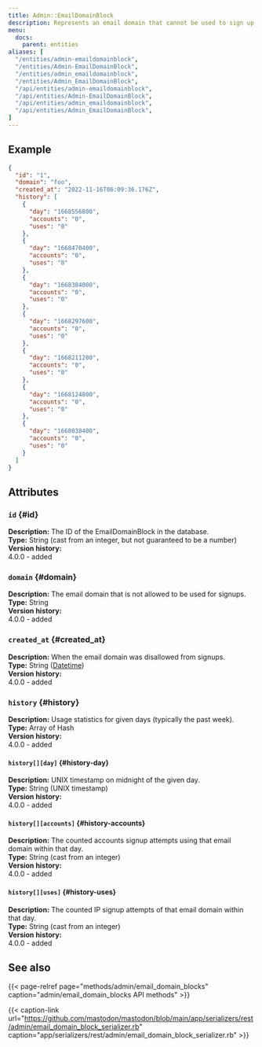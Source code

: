 ```yaml
---
title: Admin::EmailDomainBlock
description: Represents an email domain that cannot be used to sign up.
menu:
  docs:
    parent: entities
aliases: [
  "/entities/admin-emaildomainblock",
  "/entities/Admin-EmailDomainBlock",
  "/entities/admin_emaildomainblock",
  "/entities/Admin_EmailDomainBlock",
  "/api/entities/admin-emaildomainblock",
  "/api/entities/Admin-EmailDomainBlock",
  "/api/entities/admin_emaildomainblock",
  "/api/entities/Admin_EmailDomainBlock",
]
---
```


## Example

```json
{
  "id": "1",
  "domain": "foo",
  "created_at": "2022-11-16T06:09:36.176Z",
  "history": [
    {
      "day": "1668556800",
      "accounts": "0",
      "uses": "0"
    },
    {
      "day": "1668470400",
      "accounts": "0",
      "uses": "0"
    },
    {
      "day": "1668384000",
      "accounts": "0",
      "uses": "0"
    },
    {
      "day": "1668297600",
      "accounts": "0",
      "uses": "0"
    },
    {
      "day": "1668211200",
      "accounts": "0",
      "uses": "0"
    },
    {
      "day": "1668124800",
      "accounts": "0",
      "uses": "0"
    },
    {
      "day": "1668038400",
      "accounts": "0",
      "uses": "0"
    }
  ]
}
```

## Attributes

### `id` {#id}

**Description:** The ID of the EmailDomainBlock in the database.\
**Type:** String (cast from an integer, but not guaranteed to be a number)\
**Version history:**\
4.0.0 - added

### `domain` {#domain}

**Description:** The email domain that is not allowed to be used for signups.\
**Type:** String\
**Version history:**\
4.0.0 - added

### `created_at` {#created_at}

**Description:** When the email domain was disallowed from signups.\
**Type:** String ([Datetime](/api/datetime-format#datetime))\
**Version history:**\
4.0.0 - added

### `history` {#history}

**Description:** Usage statistics for given days (typically the past week).\
**Type:** Array of Hash\
**Version history:**\
4.0.0 - added

#### `history[][day]` {#history-day}

**Description:** UNIX timestamp on midnight of the given day.\
**Type:** String (UNIX timestamp)\
**Version history:**\
4.0.0 - added

#### `history[][accounts]` {#history-accounts}

**Description:** The counted accounts signup attempts using that email domain within that day.\
**Type:** String (cast from an integer)\
**Version history:**\
4.0.0 - added

#### `history[][uses]` {#history-uses}

**Description:** The counted IP signup attempts of that email domain within that day.\
**Type:** String (cast from an integer)\
**Version history:**\
4.0.0 - added

## See also

{{< page-relref page="methods/admin/email_domain_blocks" caption="admin/email_domain_blocks API methods" >}}

{{< caption-link url="https://github.com/mastodon/mastodon/blob/main/app/serializers/rest/admin/email_domain_block_serializer.rb" caption="app/serializers/rest/admin/email_domain_block_serializer.rb" >}}